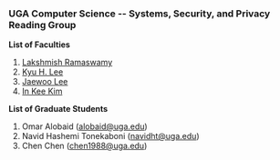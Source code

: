 ### **UGA Computer Science -- Systems, Security, and Privacy Reading Group**

**List of Faculties**
1. [Lakshmish Ramaswamy](http://cobweb.cs.uga.edu/~laks/)
2. [Kyu H. Lee](http://cobweb.cs.uga.edu/~kyuhlee/)
3. [Jaewoo Lee](http://cobweb.cs.uga.edu/~jwlee/)
4. [In Kee Kim](http://cobweb.cs.uga.edu/~kim/)


**List of Graduate Students**
1. Omar Alobaid (alobaid@uga.edu)
2. Navid Hashemi Tonekaboni (navidht@uga.edu)
3. Chen Chen (chen1988@uga.edu)


